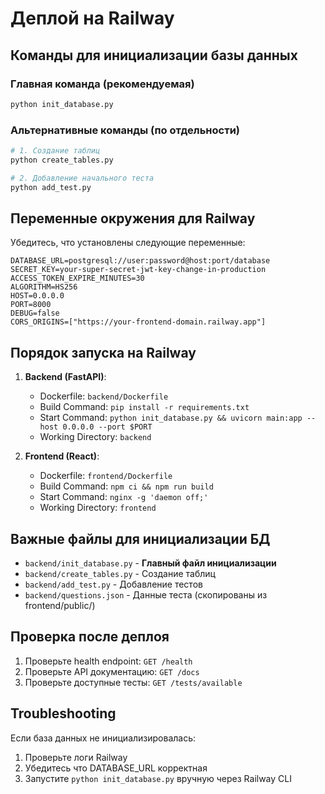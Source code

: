 # Деплой на Railway

## Команды для инициализации базы данных

### Главная команда (рекомендуемая)
```bash
python init_database.py
```

### Альтернативные команды (по отдельности)
```bash
# 1. Создание таблиц
python create_tables.py

# 2. Добавление начального теста
python add_test.py
```

## Переменные окружения для Railway

Убедитесь, что установлены следующие переменные:

```
DATABASE_URL=postgresql://user:password@host:port/database
SECRET_KEY=your-super-secret-jwt-key-change-in-production
ACCESS_TOKEN_EXPIRE_MINUTES=30
ALGORITHM=HS256
HOST=0.0.0.0
PORT=8000
DEBUG=false
CORS_ORIGINS=["https://your-frontend-domain.railway.app"]
```

## Порядок запуска на Railway

1. **Backend (FastAPI)**:
   - Dockerfile: `backend/Dockerfile`
   - Build Command: `pip install -r requirements.txt`
   - Start Command: `python init_database.py && uvicorn main:app --host 0.0.0.0 --port $PORT`
   - Working Directory: `backend`

2. **Frontend (React)**:
   - Dockerfile: `frontend/Dockerfile`
   - Build Command: `npm ci && npm run build`
   - Start Command: `nginx -g 'daemon off;'`
   - Working Directory: `frontend`

## Важные файлы для инициализации БД

- `backend/init_database.py` - **Главный файл инициализации**
- `backend/create_tables.py` - Создание таблиц
- `backend/add_test.py` - Добавление тестов
- `backend/questions.json` - Данные теста (скопированы из frontend/public/)

## Проверка после деплоя

1. Проверьте health endpoint: `GET /health`
2. Проверьте API документацию: `GET /docs`
3. Проверьте доступные тесты: `GET /tests/available`

## Troubleshooting

Если база данных не инициализировалась:
1. Проверьте логи Railway
2. Убедитесь что DATABASE_URL корректная
3. Запустите `python init_database.py` вручную через Railway CLI 